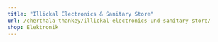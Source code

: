 ```yaml
---
title: "Illickal Electronics & Sanitary Store"
url: /cherthala-thankey/illickal-electronics-und-sanitary-store/
shop: Elektronik
---
```

